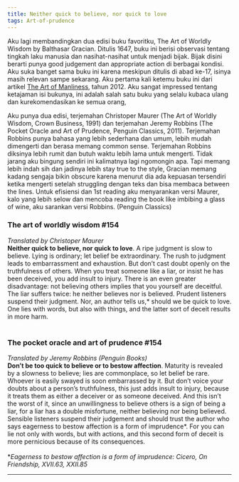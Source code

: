 ```yaml
---
title: Neither quick to believe, nor quick to love
tags: Art-of-prudence
---
```

Aku lagi membandingkan dua edisi buku favoritku, The Art of Worldly Wisdom by Balthasar Gracian. Ditulis 1647, buku ini berisi observasi tentang tingkah laku manusia dan nasihat-nasihat untuk menjadi bijak. Bijak disini berarti punya good judgement dan appropriate action di  berbagai kondisi. Aku suka banget sama buku ini karena meskipun ditulis di abad ke-17, isinya masih relevan sampe sekarang.  Aku pertama kali ketemu buku ini dari artikel [The Art of Manliness](https://www.artofmanliness.com/articles/the-art-of-worldly-wisdom/), tahun 2012. Aku sangat impressed tentang ketajaman isi bukunya, ini adalah salah satu buku yang selalu kubaca ulang dan kurekomendasikan ke semua orang,<br/>

Aku punya dua edisi, terjemahan Christoper Maurer (The Art of Worldly Wisdom, Crown Business, 1991) dan terjemahan Jeremy Robbins (The Pocket Oracle and Art of Prudence, Penguin Classics, 2011). Terjemahan Robbins punya bahasa yang lebih sederhana dan umum, lebih mudah dimengerti dan berasa memang common sense. Terjemahan Robbins diksinya lebih rumit dan butuh waktu lebih lama untuk mengerti. Tidak jarang aku bingung sendiri ini kalimatnya lagi ngomongin apa. Tapi memang lebih indah sih dan jadinya lebih stay true to the style, Gracian memang kadang sengaja bikin obscure karena menurut dia ada kepuasan tersendiri ketika mengerti setelah struggling dengan teks dan bisa membaca between the lines. Untuk efisiensi dan 1st reading aku menyarankan versi Maurer, kalo yang lebih selow dan mencoba reading the book like  imbibing a glass of wine, aku sarankan versi Robbins. (Penguin Classics)<br/>


### The art of worldly wisdom #154 ###

_Translated by Christoper Maurer_ <br/>
**Neither quick to believe, nor quick to love**. A ripe judgment is slow to believe. Lying is ordinary; let belief be extraordinary. The rush to judgment leads to embarrassment and exhaustion. But don’t cast doubt openly on the truthfulness of others. When you treat someone like a liar, or insist he has been deceived, you add insult to injury. There is an even greater disadvantage: not believing others implies that you yourself are deceitful. The liar suffers twice: he neither believes nor is believed. Prudent listeners suspend their judgment. Nor, an author tells us,* should we be quick to love. One lies with words, but also with things, and the latter sort of deceit results in more harm.<br/>
<br/>

### The pocket oracle and art of prudence #154 ###

_Translated by Jeremy Robbins (Penguin Books)_ <br/>
**Don’t be too quick to believe or to bestow affection**. Maturity is revealed by a slowness to believe; lies are commonplace, so let belief be rare. Whoever is easily swayed is soon embarrassed by it. But don’t voice your doubts about a person’s truthfulness, this just adds insult to injury, because it treats them as either a deceiver or as someone deceived. And this isn’t the worst of it, since an unwillingness to believe others is a sign of being a liar, for a liar has a double misfortune, neither believing nor being believed. Sensible listeners suspend their judgement and should trust the author who says eagerness to bestow affection is a form of imprudence*. For you can lie not only with words, but with actions, and this second form of deceit is more pernicious because of its consequences.<br/>
<br/>
*_Eagerness to bestow affection is a form of imprudence: Cicero, On Friendship, XVII.63, XXII.85_

***
